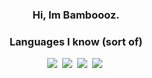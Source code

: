 <div align="center">

### Hi, Im Bamboooz.

### Languages I know (sort of)
[<img src="https://img.shields.io/badge/java-007396.svg?&style=for-the-badge&logo=java&logoColor=white"/>][java]&nbsp;
[<img src="https://img.shields.io/badge/C%23-239120.svg?&style=for-the-badge&logo=c-sharp&logoColor=white"/>][csharp]&nbsp;
[<img src="https://img.shields.io/badge/-batch.svg?&style=for-the-badge&logo=batch&logoColor=white"/>][batch]&nbsp;
[<img src="https://img.shields.io/badge/-c++.svg?&style=for-the-badge&logo=c++&logoColor=white"/>][c++]&nbsp;
 
[java]: https://en.wikipedia.org/wiki/Java_(programming_language)
[csharp]: https://en.wikipedia.org/wiki/C_Sharp_(programming_language)
[batch]: https://en.wikipedia.org/wiki/Batch_file
[c++]: https://en.wikipedia.org/wiki/C%2B%2B
